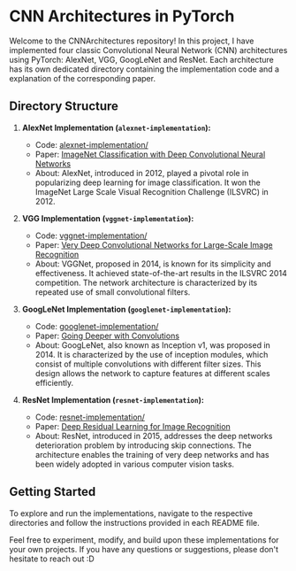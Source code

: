 # CNN Architectures in PyTorch

Welcome to the CNNArchitectures repository! In this project, I have implemented four classic Convolutional Neural Network (CNN) architectures using PyTorch: AlexNet, VGG, GoogLeNet and ResNet. Each architecture has its own dedicated directory containing the implementation code and a explanation of the corresponding paper.

## Directory Structure

1. **AlexNet Implementation (`alexnet-implementation`):**
   - Code: [alexnet-implementation/](alexnet-implementation/)
   - Paper: [ImageNet Classification with Deep Convolutional Neural Networks](https://papers.nips.cc/paper/2012/file/c399862d3b9d6b76c8436e924a68c45b-Paper.pdf)
   - About: AlexNet, introduced in 2012, played a pivotal role in popularizing deep learning for image classification. It won the ImageNet Large Scale Visual Recognition Challenge (ILSVRC) in 2012.

2. **VGG Implementation (`vggnet-implementation`):**
   - Code: [vggnet-implementation/](vggnet-implementation/)
   - Paper: [Very Deep Convolutional Networks for Large-Scale Image Recognition](https://arxiv.org/abs/1409.1556)
   - About: VGGNet, proposed in 2014, is known for its simplicity and effectiveness. It achieved state-of-the-art results in the ILSVRC 2014 competition. The network architecture is characterized by its repeated use of small convolutional filters.

3. **GoogLeNet Implementation (`googlenet-implementation`):**
   - Code: [googlenet-implementation/](googlenet-implementation/)
   - Paper: [Going Deeper with Convolutions](https://arxiv.org/abs/1409.4842)
   - About: GoogLeNet, also known as Inception v1, was proposed in 2014. It is characterized by the use of inception modules, which consist of multiple convolutions with different filter sizes. This design allows the network to capture features at different scales efficiently.

4. **ResNet Implementation (`resnet-implementation`):**
   - Code: [resnet-implementation/](resnet-implementation/)
   - Paper: [Deep Residual Learning for Image Recognition](https://arxiv.org/abs/1512.03385)
   - About: ResNet, introduced in 2015, addresses the deep networks deterioration problem by introducing skip connections. The architecture enables the training of very deep networks and has been widely adopted in various computer vision tasks.

## Getting Started

To explore and run the implementations, navigate to the respective directories and follow the instructions provided in each README file.

Feel free to experiment, modify, and build upon these implementations for your own projects. If you have any questions or suggestions, please don't hesitate to reach out :D
